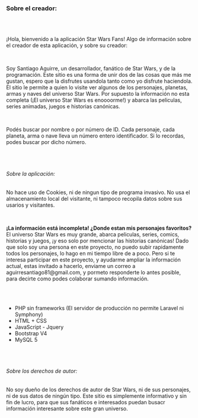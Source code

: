  <div class="container" id="principal-container">
        <div class="col-md-12 col-xl-12 col-sm-12 col-lg-12">
            <h3 class="titulo-seccion">Sobre el creador:</h3>
            <br />
            <br />
            <div class="row">
                <p>¡Hola, bienvenido a la aplicación Star Wars Fans! Algo de información sobre el creador de esta aplicación, y sobre su creador:</p>
                <br />
                <p>Soy Santiago Aguirre, un desarrollador, fanático de Star Wars, y de la programación. Este sitio es una forma de unir dos de las cosas que más me gustan,
                    espero que la disfrutes usandola tanto como yo disfrute haciendola. El sitio le permite a quien lo visite ver algunos de los personajes, planetas, armas y naves
                    del universo Star Wars. Por supuesto la información no esta completa (¡El universo Star Wars es enoooorme!) y abarca las peliculas, series animadas, juegos e historias
                    canónicas.</p>
                <br />
                <p>Podés buscar por nombre o por número de ID. Cada personaje, cada planeta, arma o nave lleva un número entero identificador. Si lo recordas, podes buscar por dicho número.</p>
                <br />
            </div>
            <br />
            <div class="row">
                <h6>Sobre la aplicación:</h6>
                <p>No hace uso de Cookies, ni de ningun tipo de programa invasivo. No usa el almacenamiento local del visitante, ni tampoco recopila datos sobre sus usarios y visitantes.</p>
                <br />
                <p><strong>¡La información está incompleta! ¿Donde estan mis personajes favoritos? </strong> El universo Star Wars es muy grande, abarca peliculas, series, comics, historias y juegos, ¡y eso
                solo por mencionar las historias canónicas! Dado que solo soy una persona en este proyecto, no puedo subir rapidamente todos los personajes, lo hago en mi tiempo libre de a poco.
                Pero si te interesa participar en este proyecto, y ayudarme ampliar la información actual, estas invitado a hacerlo, enviame un correo a aguirresantiago81@gmail.com, y pormeto responderte
                lo antes posible, para decirte como podes colaborar sumando información.</p>
                <br />
                <br />
                <ul>
                    <li>PHP sin frameworks (El servidor de producción no permite Laravel ni Symphony)</li>
                    <li>HTML + CSS</li>
                    <li>JavaScript - Jquery</li>
                    <li>Bootstrap V4</li>
                    <li>MySQL 5</li>
                </ul>
            </div>
            <br />
            <br />
            <div class="row">
                <h6>Sobre los derechos de autor:</h6>
                <p>No soy dueño de los derechos de autor de Star Wars, ni de sus personajes, ni de sus datos de ningún tipo. Este sitio es simplemente informativo y sin fin de lucro,
                    para que sus fanáticos e interesados puedan busacr información interesante sobre este gran universo.</p>
            </div>
        </div>
 </div>